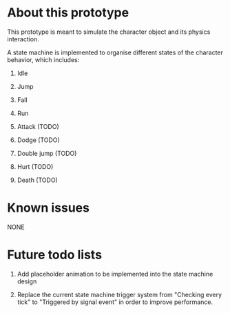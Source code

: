 # About this prototype
This prototype is meant to simulate the character object and its physics interaction.

A state machine is implemented to organise different states of the character
behavior, which includes:

1. Idle

2. Jump

3. Fall

4. Run

5. Attack (TODO)

6. Dodge (TODO)

7. Double jump (TODO)

8. Hurt (TODO)

9. Death (TODO)

# Known issues
NONE

# Future todo lists
1. Add placeholder animation to be implemented into the state machine design

2. Replace the current state machine trigger system from "Checking every tick"
to "Triggered by signal event" in order to improve performance.
